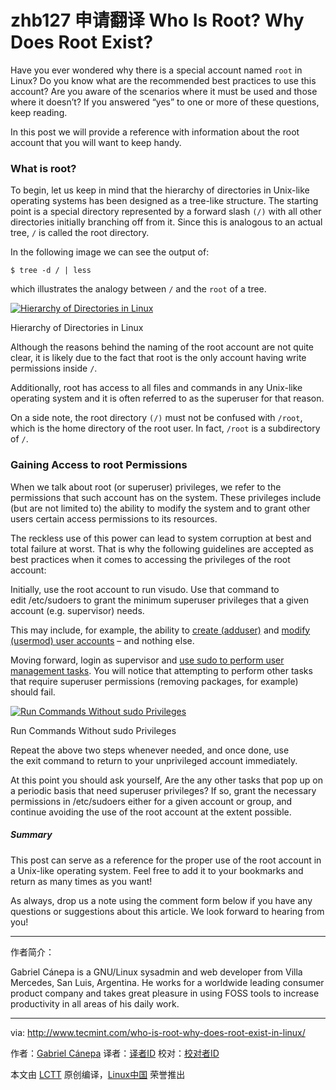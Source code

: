 zhb127 申请翻译
Who Is Root? Why Does Root Exist?
============================================================

Have you ever wondered why there is a special account named `root` in Linux? Do you know what are the recommended best practices to use this account? Are you aware of the scenarios where it must be used and those where it doesn’t? If you answered “yes” to one or more of these questions, keep reading.

In this post we will provide a reference with information about the root account that you will want to keep handy.

### What is root?

To begin, let us keep in mind that the hierarchy of directories in Unix-like operating systems has been designed as a tree-like structure. The starting point is a special directory represented by a forward slash `(/)` with all other directories initially branching off from it. Since this is analogous to an actual tree, `/` is called the root directory.

In the following image we can see the output of:

```
$ tree -d / | less
```

which illustrates the analogy between `/` and the `root` of a tree.

[
 ![Hierarchy of Directories in Linux](http://www.tecmint.com/wp-content/uploads/2017/02/Linux-root-Directory-Tree.png) 
][1]

Hierarchy of Directories in Linux

Although the reasons behind the naming of the root account are not quite clear, it is likely due to the fact that root is the only account having write permissions inside `/`.

Additionally, root has access to all files and commands in any Unix-like operating system and it is often referred to as the superuser for that reason.

On a side note, the root directory `(/)` must not be confused with `/root`, which is the home directory of the root user. In fact, `/root` is a subdirectory of `/`.

### Gaining Access to root Permissions

When we talk about root (or superuser) privileges, we refer to the permissions that such account has on the system. These privileges include (but are not limited to) the ability to modify the system and to grant other users certain access permissions to its resources.

The reckless use of this power can lead to system corruption at best and total failure at worst. That is why the following guidelines are accepted as best practices when it comes to accessing the privileges of the root account:

Initially, use the root account to run visudo. Use that command to edit /etc/sudoers to grant the minimum superuser privileges that a given account (e.g. supervisor) needs.

This may include, for example, the ability to [create (adduser)][2] and [modify (usermod) user accounts][3] – and nothing else.

Moving forward, login as supervisor and [use sudo to perform user management tasks][4]. You will notice that attempting to perform other tasks that require superuser permissions (removing packages, for example) should fail.

[
 ![Run Commands Without sudo Privileges](http://www.tecmint.com/wp-content/uploads/2017/02/Run-Commands-Without-sudo.png) 
][5]

Run Commands Without sudo Privileges

Repeat the above two steps whenever needed, and once done, use the exit command to return to your unprivileged account immediately.

At this point you should ask yourself, Are the any other tasks that pop up on a periodic basis that need superuser privileges? If so, grant the necessary permissions in /etc/sudoers either for a given account or group, and continue avoiding the use of the root account at the extent possible.

##### Summary

This post can serve as a reference for the proper use of the root account in a Unix-like operating system. Feel free to add it to your bookmarks and return as many times as you want!

As always, drop us a note using the comment form below if you have any questions or suggestions about this article. We look forward to hearing from you!

--------------------------------------------------------------------------------

作者简介：

Gabriel Cánepa is a GNU/Linux sysadmin and web developer from Villa Mercedes, San Luis, Argentina. He works for a worldwide leading consumer product company and takes great pleasure in using FOSS tools to increase productivity in all areas of his daily work.

--------------------------------------------------------------------------------

via: http://www.tecmint.com/who-is-root-why-does-root-exist-in-linux/

作者：[Gabriel Cánepa][a]
译者：[译者ID](https://github.com/译者ID)
校对：[校对者ID](https://github.com/校对者ID)

本文由 [LCTT](https://github.com/LCTT/TranslateProject) 原创编译，[Linux中国](https://linux.cn/) 荣誉推出

[a]:http://www.tecmint.com/author/gacanepa/

[1]:http://www.tecmint.com/wp-content/uploads/2017/02/Linux-root-Directory-Tree.png
[2]:http://www.tecmint.com/add-users-in-linux/
[3]:http://www.tecmint.com/usermod-command-examples/
[4]:http://www.tecmint.com/sudoers-configurations-for-setting-sudo-in-linux/
[5]:http://www.tecmint.com/wp-content/uploads/2017/02/Run-Commands-Without-sudo.png
